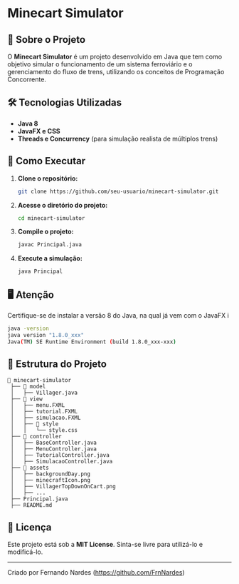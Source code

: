 #  Minecart Simulator

## 📌 Sobre o Projeto
O **Minecart Simulator** é um projeto desenvolvido em Java que tem como objetivo simular o funcionamento de um sistema ferroviário e o gerenciamento do fluxo de trens, utilizando os conceitos de Programação Concorrente.

## 🛠️ Tecnologias Utilizadas
- **Java 8**
- **JavaFX e CSS**
- **Threads e Concurrency** (para simulação realista de múltiplos trens)

## 🚀 Como Executar
1. **Clone o repositório:**
   ```sh
   git clone https://github.com/seu-usuario/minecart-simulator.git
   ```
2. **Acesse o diretório do projeto:**
   ```sh
   cd minecart-simulator
   ```
3. **Compile o projeto:**
   ```sh
   javac Principal.java
   ```
4. **Execute a simulação:**
   ```sh
   java Principal
   ```

## 🖥️ Atenção
Certifique-se de instalar a versão 8 do Java, na qual já vem com o JavaFX i
```sh
java -version
java version "1.8.0_xxx"
Java(TM) SE Runtime Environment (build 1.8.0_xxx-xxx)
```

## 📂 Estrutura do Projeto
```
📂 minecart-simulator
 ├── 📂 model
 │   ├── Villager.java
 ├── 📂 view
 │   ├── menu.FXML
 │   ├── tutorial.FXML
 │   ├── simulacao.FXML
 │   ├── 📂 style
 │   │   └── style.css
 ├── 📂 controller
 │   ├── BaseController.java
 │   ├── MenuController.java
 │   ├── TutorialController.java
 │   ├── SimulacaoController.java
 ├── 📂 assets
 │   ├── backgroundDay.png
 │   ├── minecraftIcon.png
 │   ├── VillagerTopDownOnCart.png
 │   ├── ...
 ├── Principal.java
 ├── README.md
```

## 📄 Licença
Este projeto está sob a **MIT License**. Sinta-se livre para utilizá-lo e modificá-lo.

---
Criado por Fernando Nardes (https://github.com/FrnNardes)

